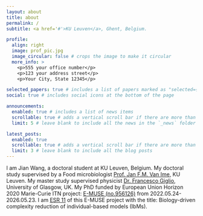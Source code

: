 ```yaml
---
layout: about
title: about
permalink: /
subtitle: <a href='#'>KU Leuven</a>, Ghent, Belgium.

profile:
  align: right
  image: prof_pic.jpg
  image_circular: false # crops the image to make it circular
  more_info: >
    <p>555 your office number</p>
    <p>123 your address street</p>
    <p>Your City, State 12345</p>

selected_papers: true # includes a list of papers marked as "selected={true}"
social: true # includes social icons at the bottom of the page

announcements:
  enabled: true # includes a list of news items
  scrollable: true # adds a vertical scroll bar if there are more than 3 news items
  limit: 5 # leave blank to include all the news in the `_news` folder

latest_posts:
  enabled: true
  scrollable: true # adds a vertical scroll bar if there are more than 3 new posts items
  limit: 3 # leave blank to include all the blog posts
---
```


I am Jian Wang, a doctoral student at KU Leuven, Belgium. My doctoral study supervised by a Food microbiologist [Prof. Jan F.M. Van Ime](https://scholar.google.com/citations?hl=en&user=s6Jj26IAAAAJ&view_op=list_works&sortby=pubdate), KU Leuven. My master study supervised physicist [Dr. Francesco Giglio](https://www.gla.ac.uk/schools/mathematicsstatistics/staff/francescogiglio/), University of Glasgow, UK. My PhD funded by European Union Horizon 2020 Marie-Curie ITN project: [E-MUSE (no.956126)](https://www.itn-emuse.com/) from 2022.05.24-2026.05.23. I am [ESR 11](https://www.itn-emuse.com/phdfellows/jian-wang) of this E-MUSE project with the title: Biology-driven complexity reduction of individual-based models (IbMs).
